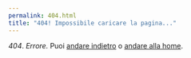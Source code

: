 ```yaml
---
permalink: 404.html
title: "404! Impossibile caricare la pagina..."
---
```

*404*. _Errore._
Puoi <a href="javascript:history.back()">andare indietro</a> o <a href="/">andare alla home</a>.
